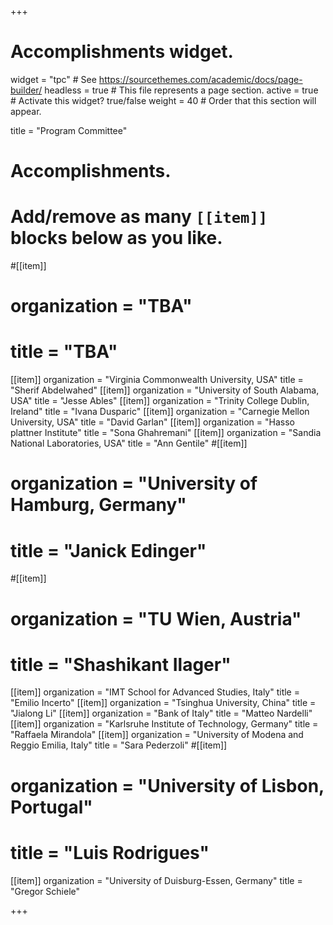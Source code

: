 +++
# Accomplishments widget.
widget = "tpc"  # See https://sourcethemes.com/academic/docs/page-builder/
headless = true  # This file represents a page section.
active = true  # Activate this widget? true/false
weight = 40  # Order that this section will appear.

title = "Program Committee"

# Accomplishments.
#   Add/remove as many `[[item]]` blocks below as you like.


#[[item]]
#  organization = "TBA"
#  title = "TBA"

[[item]]
  organization = "Virginia Commonwealth University, USA"
  title = "Sherif Abdelwahed"
[[item]]
  organization = "University of South Alabama, USA"
  title = "Jesse Ables"
[[item]]
  organization = "Trinity College Dublin, Ireland"
  title = "Ivana Dusparic"
[[item]]
  organization = "Carnegie Mellon University, USA"
  title = "David Garlan"
[[item]]
  organization = "Hasso plattner Institute"
  title = "Sona Ghahremani"
[[item]]
  organization = "Sandia National Laboratories, USA"
  title = "Ann Gentile"
#[[item]]
#  organization = "University of Hamburg, Germany"
#  title = "Janick Edinger"
#[[item]]
#  organization = "TU Wien, Austria"
#  title = "Shashikant Ilager"
[[item]]
  organization = "IMT School for Advanced Studies, Italy"
  title = "Emilio Incerto"
[[item]]
  organization = "Tsinghua University, China"
  title = "Jialong Li"
[[item]]
  organization = "Bank of Italy"
  title = "Matteo Nardelli"
[[item]]
  organization = "Karlsruhe Institute of Technology, Germany"
  title = "Raffaela Mirandola"
[[item]]
  organization = "University of Modena and Reggio Emilia, Italy"
  title = "Sara Pederzoli"
#[[item]]
#  organization = "University of Lisbon, Portugal"
#  title = "Luis Rodrigues"
[[item]]
  organization = "University of Duisburg-Essen, Germany"
  title = "Gregor Schiele"


+++
